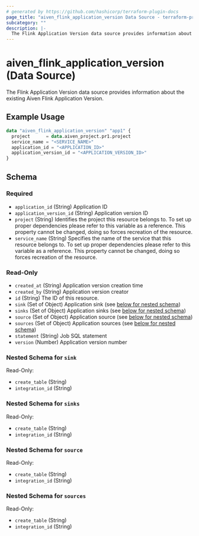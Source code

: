 ```yaml
---
# generated by https://github.com/hashicorp/terraform-plugin-docs
page_title: "aiven_flink_application_version Data Source - terraform-provider-aiven"
subcategory: ""
description: |-
  The Flink Application Version data source provides information about the existing Aiven Flink Application Version.
---
```


# aiven_flink_application_version (Data Source)

The Flink Application Version data source provides information about the existing Aiven Flink Application Version.

## Example Usage

```terraform
data "aiven_flink_application_version" "app1" {
  project      = data.aiven_project.pr1.project
  service_name = "<SERVICE_NAME>"
  application_id = "<APPLICATION_ID>"
  application_version_id = "<APPLICATION_VERSION_ID>"
}
```

<!-- schema generated by tfplugindocs -->
## Schema

### Required

- `application_id` (String) Application ID
- `application_version_id` (String) Application version ID
- `project` (String) Identifies the project this resource belongs to. To set up proper dependencies please refer to this variable as a reference. This property cannot be changed, doing so forces recreation of the resource.
- `service_name` (String) Specifies the name of the service that this resource belongs to. To set up proper dependencies please refer to this variable as a reference. This property cannot be changed, doing so forces recreation of the resource.

### Read-Only

- `created_at` (String) Application version creation time
- `created_by` (String) Application version creator
- `id` (String) The ID of this resource.
- `sink` (Set of Object) Application sink (see [below for nested schema](#nestedatt--sink))
- `sinks` (Set of Object) Application sinks (see [below for nested schema](#nestedatt--sinks))
- `source` (Set of Object) Application source (see [below for nested schema](#nestedatt--source))
- `sources` (Set of Object) Application sources (see [below for nested schema](#nestedatt--sources))
- `statement` (String) Job SQL statement
- `version` (Number) Application version number

<a id="nestedatt--sink"></a>
### Nested Schema for `sink`

Read-Only:

- `create_table` (String)
- `integration_id` (String)


<a id="nestedatt--sinks"></a>
### Nested Schema for `sinks`

Read-Only:

- `create_table` (String)
- `integration_id` (String)


<a id="nestedatt--source"></a>
### Nested Schema for `source`

Read-Only:

- `create_table` (String)
- `integration_id` (String)


<a id="nestedatt--sources"></a>
### Nested Schema for `sources`

Read-Only:

- `create_table` (String)
- `integration_id` (String)


